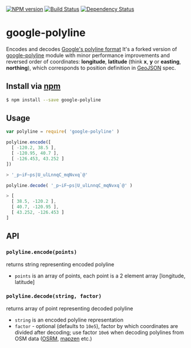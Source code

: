 [![NPM version][npm-image]][npm-url]
[![Build Status][travis-image]][travis-url]
[![Dependency Status][gemnasium-image]][gemnasium-url]

# google-polyline

Encodes and decodes [Google's polyline format][google-polyline-format] It's a forked version of
[google-polyline][org-google-polyline] module with minor performance improvements and reversed order
of coordinates: **longitude**, **latitude** (think **x**, **y** or **easting**, **northing**), which
corresponds to position definition in [GeoJSON] spec.


## Install via [npm](https://npmjs.com)

```sh
$ npm install --save google-polyline
```

## Usage

```js
var polyline = require( 'google-polyline' )
```

```js
polyline.encode([
  [ -120.2, 38.5 ],
  [ -120.95, 40.7 ],
  [ -126.453, 43.252 ]
])

> '_p~iF~ps|U_ulLnnqC_mqNvxq`@'
```

```js
polyline.decode( '_p~iF~ps|U_ulLnnqC_mqNvxq`@' )

> [
  [ 38.5, -120.2 ],
  [ 40.7, -120.95 ],
  [ 43.252, -126.453 ]
]
```

## API

### `polyline.encode(points)`

returns string representing encoded polyline

- `points` is an array of points, each point is a 2 element array [longitude, latitude]

### `polyline.decode(string, factor)`

returns array of point representing decoded polyline

- `string` is an encoded polyline representation
- `factor` - optional (defaults to `10e5`), factor by which coordinates are divided after decoding; use factor `10e6` when decoding polylines from OSM data ([OSRM], [mapzen] etc.)

[OSRM]: http://project-osrm.org/
[mapzen]: https://mapzen.com/

[google-polyline-format]: https://developers.google.com/maps/documentation/utilities/polylinealgorithm
[org-google-polyline]: https://github.com/jhermsmeier/node-google-polyline
[GeoJSON]: http://geojson.org/geojson-spec.html#positions

[npm-image]: https://img.shields.io/npm/v/code42day-google-polyline.svg
[npm-url]: https://npmjs.org/package/code42day-google-polyline

[travis-url]: https://travis-ci.org/code42day/google-polyline
[travis-image]: https://img.shields.io/travis/code42day/google-polyline.svg

[gemnasium-image]: https://img.shields.io/gemnasium/code42day/google-polyline.svg
[gemnasium-url]: https://gemnasium.com/code42day/google-polyline
